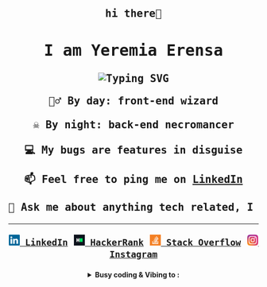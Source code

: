 <h2 align="center">
  <pre><p>hi there👋</p><h2>I am Yeremia Erensa</h2><p align="center"><img src="https://readme-typing-svg.herokuapp.com?font=Fragment+Mono&weight=200&size=72&duration=1200&pause=700&color=0CB9FFFD&background=FFFFFF00&center=true&vCenter=true&random=true&width=702&height=127&lines=Junior+Developer;Fast+Leaner;Focused+%26+Curious" alt="Typing SVG" /></p>🧙‍♂️ By day: front-end wizard<br/><br/>☠️ By night: back-end necromancer<br/><br/>💻 My bugs are features in disguise<br/><br/>📫 Feel free to ping me on <a href="https://www.linkedin.com/in/yeremia-erensa/"><strong>LinkedIn</strong></a><br/><br/>💬 Ask me about anything tech related, I am happy to help<hr/><code><a href="https://www.linkedin.com/in/yeremia-erensa" title="LinkedIn Profile"><img width="22" src="images/linkedin.svg"> LinkedIn</a></code> <code><a href="https://www.hackerrank.com/yeremiaerensa10" title="HackerRank Profile"><img width="22" src="images/hackerrank.png"> HackerRank</a></code> <code><a href="https://stackoverflow.com/users/31349508/yeremia-erensa" title="Stack Overflow Profile"><img width="22" src="images/stackoverflow.svg"> Stack Overflow</a></code> <code><a href="https://www.instagram.com/erensasolissa" title="Instagram Profile"><img width="22" src="images/instagram.svg"> Instagram</a></code></pre>
</h2>


<div align="center">
<details>
<p><strong> <summary>  Busy coding & Vibing to :   </summary> </strong></p>

[![Spotify](https://spotify-readme.sp-xd.vercel.app/api/spotify)](https://open.spotify.com/playlist/5TI5njbyM72BvXY0vpJbKb) <be>

</details>
</div>




<!--
- 🔭 &nbsp; I’m currently working on **youtube-audio-player**
- 🤝 &nbsp; I’m looking to collaborate on [sheets-database](https://github.com/rahul-jha98/sheets-database)
- 👨🏻‍💻 &nbsp; Most of my projects are available on [Github](https://github.com/rahul-jha98?tab=repositories)
- 🎨 &nbsp; Using [this svg](https://storyset.com/illustration/javascript-frameworks/amico) and Figma I made 👉
- 📝 &nbsp; Checkout my [resume](https://drive.google.com/file/d/1ZpR5pVBTnl_Qybq7GE3MGy1SB1JehVSE/view?usp=sharing)
- 📚 &nbsp; When I am free, I read fantasy and fiction novels. Checkout my [Goodreads](https://www.goodreads.com/rahul-jha98) to see the book I have read
-->
